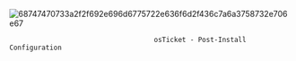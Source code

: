 ![68747470733a2f2f692e696d6775722e636f6d2f436c7a6a3758732e706e67](https://github.com/user-attachments/assets/39618c7d-3ba9-4fc7-9c4c-4d808e415ee9)

                                        osTicket - Post-Install Configuration
                                        

